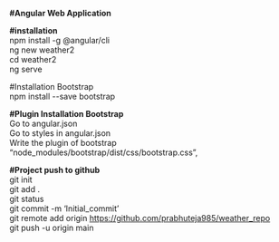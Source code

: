 <p class="has-line-data" data-line-start="0" data-line-end="1"><b>#Angular Web Application</b></p>
<p class="has-line-data" data-line-start="2" data-line-end="7"><b>#installation</b><br>
npm install -g @angular/cli<br>
ng new weather2<br>
cd weather2<br>
ng serve</p>
<p class="has-line-data" data-line-start="8" data-line-end="15">#Installation Bootstrap<br>
npm install --save bootstrap<br>
  
<b>#Plugin Installation Bootstrap</b><br>
Go to angular.json<br>
Go to styles in angular.json<br>
Write the plugin of bootstrap<br>
“node_modules/bootstrap/dist/css/bootstrap.css”,</p>

<p class="has-line-data" data-line-start="17" data-line-end="24"><b>#Project push to github</b><br>
git init<br>
git add .<br>
git status<br>
git commit -m ‘Initial_commit’<br>
git remote add origin <a href="https://github.com/prabhuteja985/weather_repo">https://github.com/prabhuteja985/weather_repo</a><br>
git push -u origin main</p>
